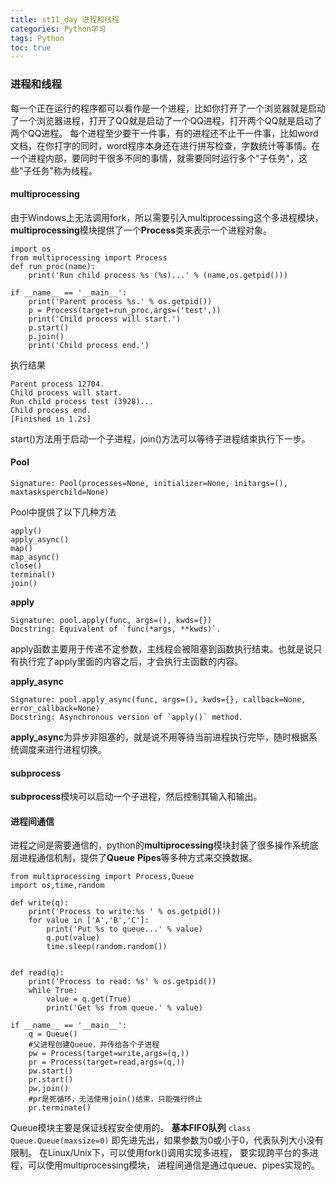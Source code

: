 ```yaml
---
title: st11_day 进程和线程
categories: Python学习
tags: Python
toc: true
---
```


### 进程和线程
每一个正在运行的程序都可以看作是一个进程，比如你打开了一个浏览器就是启动了一个浏览器进程，打开了QQ就是启动了一个QQ进程，打开两个QQ就是启动了两个QQ进程。
每个进程至少要干一件事，有的进程还不止干一件事，比如word文档，在你打字的同时，word程序本身还在进行拼写检查，字数统计等事情。在一个进程内部，要同时干很多不同的事情，就需要同时运行多个"子任务"，这些"子任务"称为线程。

#### multiprocessing
由于Windows上无法调用fork，所以需要引入multiprocessing这个多进程模块，**multiprocessing**模块提供了一个**Process**类来表示一个进程对象。
<!--more-->
```
import os
from multiprocessing import Process
def run_proc(name):
	print('Run child process %s (%s)...' % (name,os.getpid()))

if __name__ == '__main__':
	print('Parent process %s.' % os.getpid())
	p = Process(target=run_proc,args=('test',))
	print('Child process will start.')
	p.start()
	p.join()
	print('Child process end.')
```
执行结果
```
Parent process 12704.
Child process will start.
Run child process test (3928)...
Child process end.
[Finished in 1.2s]
```
start()方法用于启动一个子进程，join()方法可以等待子进程结束执行下一步。

#### Pool
```
Signature: Pool(processes=None, initializer=None, initargs=(), maxtasksperchild=None)

```
Pool中提供了以下几种方法
```
apply()
apply_async()
map()
map_async()
close()
terminal()
join()
```
**apply**
```
Signature: pool.apply(func, args=(), kwds={})
Docstring: Equivalent of `func(*args, **kwds)`.
```

apply函数主要用于传递不定参数，主线程会被阻塞到函数执行结束。也就是说只有执行完了apply里面的内容之后，才会执行主函数的内容。

**apply_async**
```
Signature: pool.apply_async(func, args=(), kwds={}, callback=None, error_callback=None)
Docstring: Asynchronous version of `apply()` method.
```
**apply_async**为异步非阻塞的，就是说不用等待当前进程执行完毕，随时根据系统调度来进行进程切换。

#### subprocess
**subprocess**模块可以启动一个子进程，然后控制其输入和输出。

#### 进程间通信
进程之间是需要通信的，python的**multiprocessing**模块封装了很多操作系统底层进程通信机制，提供了**Queue**
**Pipes**等多种方式来交换数据。
```
from multiprocessing import Process,Queue
import os,time,random

def write(q):
	print('Process to write:%s ' % os.getpid())
	for value in ['A','B','C']:
		print('Put %s to queue...' % value)
		q.put(value)
		time.sleep(random.random())


def read(q):
	print('Process to read: %s' % os.getpid())
	while True:
		value = q.get(True)
		print('Get %s from queue.' % value)

if __name__ == '__main__':
	q = Queue()
	#父进程创建Queue，并传给各个子进程
	pw = Process(target=write,args=(q,))
	pr = Process(target=read,args=(q,))
	pw.start()
	pr.start()
	pw.join()
	#pr是死循环，无法使用join()结束，只能强行终止
	pr.terminate()
```
Queue模块主要是保证线程安全使用的。
**基本FIFO队列**
`class Queue.Queue(maxsize=0)`
即先进先出，如果参数为0或小于0，代表队列大小没有限制。
在Linux/Unix下，可以使用fork()调用实现多进程，
要实现跨平台的多进程，可以使用multiprocessing模块，
进程间通信是通过queue、pipes实现的。
